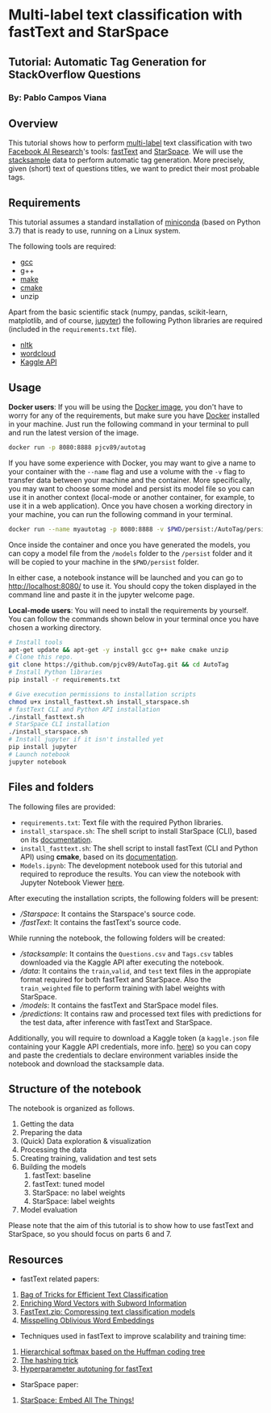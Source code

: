 # Multi-label text classification with fastText and StarSpace

## Tutorial: Automatic Tag Generation for StackOverflow Questions

### By: Pablo Campos Viana

## Overview
This tutorial shows how to perform [multi-label](https://en.wikipedia.org/wiki/Multi-label_classification) text classification with two [Facebook AI Research](https://ai.facebook.com/)'s tools: [fastText](https://fasttext.cc/) and [StarSpace](https://research.fb.com/downloads/starspace/). We will use the [stacksample](https://www.kaggle.com/stackoverflow/stacksample) data to perform automatic tag generation. More precisely, given (short) text of questions titles, we want to predict their most probable tags. 

## Requirements

This tutorial assumes a standard installation of [miniconda](https://docs.conda.io/en/latest/miniconda.html) (based on Python 3.7) that is ready to use, running on a Linux system.

The following tools are required:

- [gcc](https://gcc.gnu.org/)
- g++
- [make](https://www.gnu.org/software/make/)
- [cmake](https://cmake.org/)
- unzip

Apart from the basic scientific stack (numpy, pandas, scikit-learn, matplotlib, and of course, [jupyter](https://pypi.org/project/jupyter/)) the following Python libraries are required (included in the `requirements.txt` file).
 
- [nltk](https://pypi.org/project/nltk/)
- [wordcloud](https://pypi.org/project/wordcloud/)
-  [Kaggle API](https://pypi.org/project/kaggle/)

## Usage 

**Docker users**: If you will be using the [Docker image](https://hub.docker.com/r/pjcv89/autotag), you don't have to worry for any of the requirements, but make sure you have [Docker](https://www.docker.com/get-started) installed in your machine. Just run the following command in your terminal to pull and run the latest version of the image. 

```bash
docker run -p 8080:8888 pjcv89/autotag
```

If you have some experience with Docker, you may want to give a name to your container with the `--name` flag and use a volume with the `-v` flag to transfer data between your machine and the container. More specifically, you may want to choose some model and persist its model file so you can use it in another context (local-mode or another container, for example, to use it in a web application). Once you have chosen a working directory in your machine, you can run the following command in your terminal.

```bash
docker run --name myautotag -p 8080:8888 -v $PWD/persist:/AutoTag/persist pjcv89/autotag
```

Once inside the container and once you have generated the models, you can copy a model file from the  `/models` folder to the `/persist` folder and it will be copied to your machine in the `$PWD/persist` folder.

In either case, a notebook instance will be launched and you can go to [http://localhost:8080/](http://localhost:8080/) to use it. You should copy the token displayed in the command line and paste it in the jupyter welcome page.

**Local-mode users**:  You will need to install the requirements by yourself.  You can follow the commands shown below in your terminal once you have chosen a working directory.

```bash
# Install tools
apt-get update && apt-get -y install gcc g++ make cmake unzip
# Clone this repo.
git clone https://github.com/pjcv89/AutoTag.git && cd AutoTag
# Install Python libraries
pip install -r requirements.txt

# Give execution permissions to installation scripts
chmod u+x install_fasttext.sh install_starspace.sh
# fastText CLI and Python API installation
./install_fasttext.sh
# StarSpace CLI installation
./install_starspace.sh
# Install jupyter if it isn't installed yet
pip install jupyter
# Launch notebook
jupyter notebook
```

## Files and folders

The following files are provided:

- ``requirements.txt``: Text file with the required Python libraries.
- ``install_starspace.sh``: The shell script to install StarSpace (CLI), based on its [documentation](https://github.com/facebookresearch/StarSpace).
- ``install_fasttext.sh``: The shell script to install fastText (CLI and Python API) using **cmake**, based on its [documentation](https://github.com/facebookresearch/fastText#building-fasttext-using-cmake).
- ``Models.ipynb``: The development notebook used for this tutorial and required to reproduce the results. You can view the notebook with Jupyter Notebook Viewer [here](https://nbviewer.jupyter.org/github/pjcv89/AutoTag/blob/master/Models.ipynb).

After executing the installation scripts, the following folders will be present:
- */Starspace*: It contains the Starspace's source code.
- */fastText*: It contains the fastText's source code.

While running the notebook, the following folders will be created:
- */stacksample*: It contains the  ``Questions.csv`` and ``Tags.csv`` tables downloaded via the Kaggle API after executing the notebook.
- */data*: It contains the ``train``,``valid``, and ``test`` text files in the appropiate format required for both fastText and StarSpace. Also the ``train_weighted`` file to perform training with label weights with StarSpace. 
- */models*: It contains the fastText and StarSpace model files.
- */predictions*: It contains raw and processed text files with predictions for the test data, after inference with fastText and StarSpace.

Additionally, you will require to download a Kaggle token (a `kaggle.json` file containing your Kaggle API credentials, more info. [here](https://github.com/Kaggle/kaggle-api)) so you can copy and paste the credentials to declare environment variables inside the notebook and download the stacksample data.

## Structure of the notebook

The notebook is organized as follows.

1. Getting the data
2. Preparing the data
3. (Quick) Data exploration & visualization
4. Processing the data
5. Creating training, validation and test sets
6. Building the models
	1. fastText: baseline
	2. fastText: tuned model
	3. StarSpace: no label weights
	4. StarSpace: label weights
7. Model evaluation

Please note that the aim of this tutorial is to show how to use fastText and StarSpace, so you should focus on parts 6 and 7.

## Resources

- fastText related papers:

1. [Bag of Tricks for Efficient Text Classification](https://arxiv.org/abs/1607.01759)
2. [Enriching Word Vectors with Subword Information](https://arxiv.org/abs/1607.04606)
3. [FastText.zip: Compressing text classification models](https://arxiv.org/abs/1612.03651)
4. [Misspelling Oblivious Word Embeddings](https://arxiv.org/abs/1905.09755)

- Techniques used in fastText to improve scalability and training time:

1. [Hierarchical softmax based on the Huffman coding tree](https://arxiv.org/abs/1301.3781)
2. [The hashing trick](https://arxiv.org/abs/0902.2206)
3. [Hyperparameter autotuning for fastText](https://ai.facebook.com/blog/fasttext-blog-post-open-source-in-brief/)

- StarSpace paper:
1. [StarSpace: Embed All The Things!](https://arxiv.org/abs/1709.03856)
